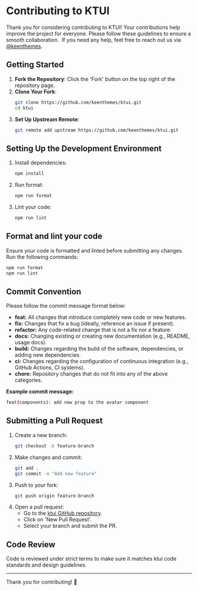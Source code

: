 # Contributing to KTUI

Thank you for considering contributing to KTUI! Your contributions help improve the project for everyone.
Please follow these guidelines to ensure a smooth collaboration. 
If you need any help, feel free to reach out us via [@keenthemes](https://x.com/keenthemes).

## Getting Started

1. **Fork the Repository**: Click the 'Fork' button on the top right of the repository page.
2. **Clone Your Fork**:
   ```sh
   git clone https://github.com/keenthemes/ktui.git
   cd ktui
   ```
3. **Set Up Upstream Remote**:
   ```sh
   git remote add upstream https://github.com/keenthemes/ktui.git
   ```

## Setting Up the Development Environment

1. Install dependencies:
   ```sh
   npm install
   ```
2. Run format:
   ```sh
   npm run format
   ```
3. Lint your code:
   ```sh
   npm run lint
   ```

## Format and lint your code

Ensure your code is formatted and linted before submitting any changes. Run the following commands:

```sh
npm run format
npm run lint
```

## Commit Convention

Please follow the commit message format below:

- **feat:** All changes that introduce completely new code or new features.
- **fix:** Changes that fix a bug (ideally, reference an issue if present).
- **refactor:** Any code-related change that is not a fix nor a feature.
- **docs:** Changing existing or creating new documentation (e.g., README, usage docs).
- **build:** Changes regarding the build of the software, dependencies, or adding new dependencies.
- **ci:** Changes regarding the configuration of continuous integration (e.g., GitHub Actions, CI systems).
- **chore:** Repository changes that do not fit into any of the above categories.

**Example commit message:**

```sh
feat(components): add new prop to the avatar component
```

## Submitting a Pull Request

1. Create a new branch:
   ```sh
   git checkout -b feature-branch
   ```
2. Make changes and commit:
   ```sh
   git add .
   git commit -m "Add new feature"
   ```
3. Push to your fork:
   ```sh
   git push origin feature-branch
   ```
4. Open a pull request:
   - Go to the [ktui GitHub repository](https://github.com/keenthemes/ktui.git).
   - Click on 'New Pull Request'.
   - Select your branch and submit the PR.

## Code Review

Code is reviewed under strict terms to make sure it matches ktui code standards and design guidelines.

---

Thank you for contributing! 🚀
